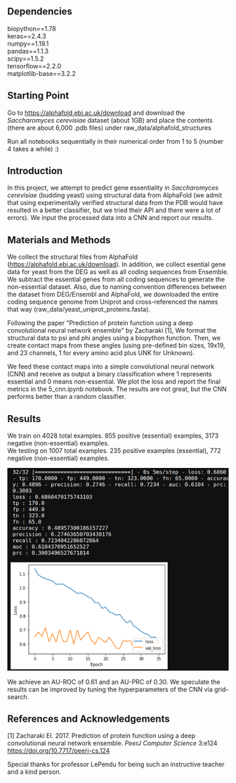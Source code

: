 ## Dependencies

biopython==1.78<br>
keras==2.4.3<br>
numpy==1.19.1<br>
pandas==1.1.3<br>
scipy==1.5.2<br>
tensorflow==2.2.0<br>
matplotlib-base==3.2.2<br>

## Starting Point
Go to https://alphafold.ebi.ac.uk/download and download the *Saccharomyces cerevisiae* dataset (about 1GB) and place the contents (there are about 6,000 .pdb files) under raw_data/alphafold_structures

Run all notebooks sequentially in their numerical order from 1 to 5 (number 4 takes a while) :)

## Introduction
In this project, we attempt to predict gene essentiality in *Saccharomyces cerevisiae* (budding yeast) using structural data from AlphaFold (we admit that using experimentally verified structural data from the PDB would have resulted in a better classifier, but we tried their API and there were a lot of errors). We input the processed data into a CNN and report our results.


## Materials and Methods

We collect the structural files from AlphaFold (https://alphafold.ebi.ac.uk/download). In addition, we collect esential gene data for yeast from the DEG as well as all coding sequences from Ensemble. We subtract the essential genes from all coding sequences to generate the non-essential dataset. Also, due to naming convention differences between the dataset from DEG/Ensembl and AlphaFold, we downloaded the entire coding sequence genome from Uniprot and cross-referenced the names that way (raw_data/yeast_uniprot_proteins.fasta).

Following the paper "Prediction of protein function using a deep convolutional neural network ensemble" by Zacharaki [1], We format the structural data to psi and phi angles using a biopython function. Then, we create contact maps from these angles (using pre-defined bin sizes, 19x19, and 23 channels, 1 for every amino acid plus UNK for Unknown).

We feed these contact maps into a simple convolutional neural network (CNN) and receive as output a binary classification where 1 represents essential and 0 means non-essential. We plot the loss and report the final metrics in the 5_cnn.ipynb notebook. The results are not great, but the CNN performs better than a random classifier.


## Results
We train on 4028 total examples. 855 positive (essential) examples, 3173 negative (non-essential) examples. <br>
We testing on 1007 total examples. 235 positive examples (essential), 772 negative (non-essential) examples.

![graph](images/graph.png)

We achieve an AU-ROC of 0.61 and an AU-PRC of 0.30. We speculate the results can be improved by tuning the hyperparameters of the CNN via grid-search.

## References and Acknowledgements
[1] Zacharaki EI. 2017. Prediction of protein function using a deep convolutional neural network ensemble. *PeerJ Computer Science* 3:e124 https://doi.org/10.7717/peerj-cs.124

Special thanks for professor LePendu for being such an instructive teacher and a kind person.